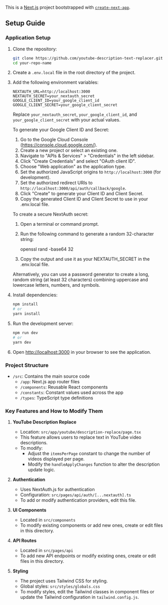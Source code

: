 This is a [Next.js](https://nextjs.org) project bootstrapped with [`create-next-app`](https://nextjs.org/docs/app/api-reference/cli/create-next-app).

## Setup Guide

### Application Setup

1. Clone the repository:
   ```bash
   git clone https://github.com/youtube-description-text-replacer.git
   cd your-repo-name
   ```

2. Create a `.env.local` file in the root directory of the project.

3. Add the following environment variables:
   ```
   NEXTAUTH_URL=http://localhost:3000
   NEXTAUTH_SECRET=your_nextauth_secret
   GOOGLE_CLIENT_ID=your_google_client_id
   GOOGLE_CLIENT_SECRET=your_google_client_secret
   ```
   Replace `your_nextauth_secret`, `your_google_client_id`, and `your_google_client_secret` with your actual values.

   To generate your Google Client ID and Secret:
   1. Go to the Google Cloud Console (https://console.cloud.google.com/).
   2. Create a new project or select an existing one.
   3. Navigate to "APIs & Services" > "Credentials" in the left sidebar.
   4. Click "Create Credentials" and select "OAuth client ID".
   5. Choose "Web application" as the application type.
   6. Set the authorized JavaScript origins to `http://localhost:3000` (for development).
   7. Set the authorized redirect URIs to `http://localhost:3000/api/auth/callback/google`.
   8. Click "Create" to generate your Client ID and Client Secret.
   9. Copy the generated Client ID and Client Secret to use in your .env.local file.

   To create a secure NextAuth secret:
   1. Open a terminal or command prompt.
   2. Run the following command to generate a random 32-character string:
      
      openssl rand -base64 32

   3. Copy the output and use it as your NEXTAUTH_SECRET in the .env.local file.

   Alternatively, you can use a password generator to create a long, random string (at least 32 characters) combining uppercase and lowercase letters, numbers, and symbols.

4. Install dependencies:
   ```bash
   npm install
   # or
   yarn install
   ```

5. Run the development server:
   ```bash
   npm run dev
   # or
   yarn dev
   ```

4. Open [http://localhost:3000](http://localhost:3000) in your browser to see the application.

### Project Structure

- `/src`: Contains the main source code
  - `/app`: Next.js app router files
  - `/components`: Reusable React components
  - `/constants`: Constant values used across the app
  - `/types`: TypeScript type definitions

### Key Features and How to Modify Them

1. **YouTube Description Replace**
   - Location: `src/app/youtube/description-replace/page.tsx`
   - This feature allows users to replace text in YouTube video descriptions.
   - To modify:
     - Adjust the `itemsPerPage` constant to change the number of videos displayed per page.
     - Modify the `handleApplyChanges` function to alter the description update logic.

2. **Authentication**
   - Uses NextAuth.js for authentication
   - Configuration: `src/pages/api/auth/[...nextauth].ts`
   - To add or modify authentication providers, edit this file.

3. **UI Components**
   - Located in `src/components`
   - To modify existing components or add new ones, create or edit files in this directory.

4. **API Routes**
   - Located in `src/pages/api`
   - To add new API endpoints or modify existing ones, create or edit files in this directory.

5. **Styling**
   - The project uses Tailwind CSS for styling.
   - Global styles: `src/styles/globals.css`
   - To modify styles, edit the Tailwind classes in component files or update the Tailwind configuration in `tailwind.config.js`.



